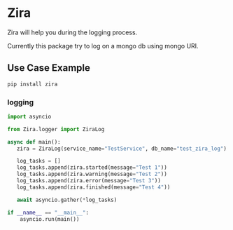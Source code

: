 # Zira

Zira will help you during the logging process. 

Currently this package try to log on a mongo db using mongo URI.

## Use Case Example

```bash
pip install zira
```

### logging

```python
import asyncio

from Zira.logger import ZiraLog 

async def main():
   zira = ZiraLog(service_name="TestService", db_name="test_zira_log")

   log_tasks = []
   log_tasks.append(zira.started(message="Test 1"))
   log_tasks.append(zira.warning(message="Test 2"))
   log_tasks.append(zira.error(message="Test 3"))
   log_tasks.append(zira.finished(message="Test 4"))

   await asyncio.gather(*log_tasks)

if __name__ == "__main__":
    asyncio.run(main())
```